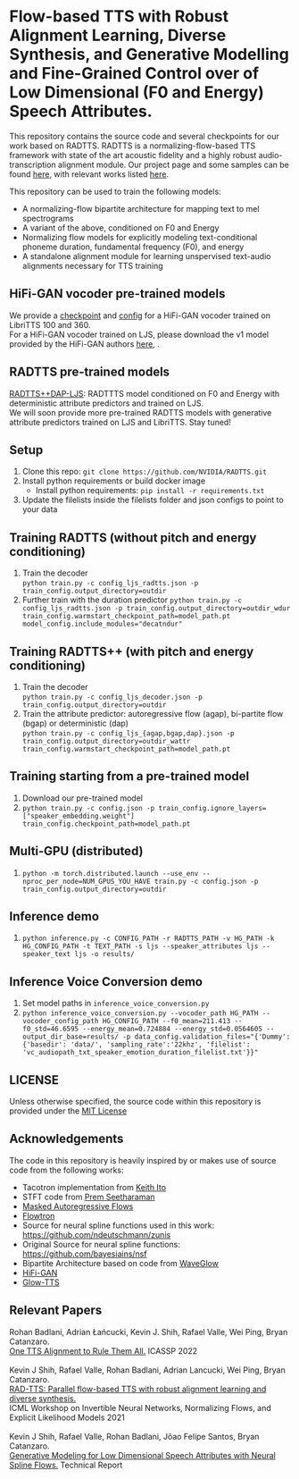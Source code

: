 # Flow-based TTS with Robust Alignment Learning, Diverse Synthesis, and Generative Modelling and Fine-Grained Control over of Low Dimensional (F0 and Energy) Speech Attributes.
This repository contains the source code and several checkpoints for our work based on RADTTS. RADTTS is a normalizing-flow-based TTS framework with state of the art acoustic fidelity and a highly robust audio-transcription alignment module. Our project page and some samples can be found [here](https://nv-adlr.github.io/RADTTS), with relevant works listed [here](#relevant-papers).

This repository can be used to train the following models:

- A normalizing-flow bipartite architecture for mapping text to mel spectrograms
- A variant of the above, conditioned on F0 and Energy
- Normalizing flow models for explicitly modeling text-conditional phoneme duration, fundamental frequency (F0), and energy
- A standalone alignment module for learning unspervised text-audio alignments necessary for TTS training

## HiFi-GAN vocoder pre-trained models
We provide a [checkpoint](https://drive.google.com/file/d/1lD62jl5hF6T5AkGoWKOcgMZuMR4Ir76d/view?usp=sharing) and [config](https://drive.google.com/file/d/1WRtyvkmQxlYShkeTwWmlj7_WiS70R7Jb/view?usp=sharing) for a HiFi-GAN vocoder trained on LibriTTS 100 and 360.<br>
For a HiFi-GAN vocoder trained on LJS, please download the v1 model provided by the HiFi-GAN authors [here](https://github.com/jik876/hifi-gan), .

## RADTTS pre-trained models
[RADTTS++DAP-LJS](https://drive.google.com/file/d/1Rb2VMUwQahGrnpFSlAhCPh7OpDN3xgOr/view?usp=sharing): RADTTTS model conditioned on F0 and Energy with deterministic attribute predictors and trained on LJS. <br>
We will soon provide more pre-trained RADTTS models with generative attribute predictors trained on LJS and LibriTTS. Stay tuned!


## Setup
1. Clone this repo: `git clone https://github.com/NVIDIA/RADTTS.git`
2. Install python requirements or build docker image
    - Install python requirements: `pip install -r requirements.txt`
3. Update the filelists inside the filelists folder and json configs to point to your data

## Training RADTTS (without pitch and energy conditioning)
1. Train the decoder <br> 
	`python train.py -c config_ljs_radtts.json -p train_config.output_directory=outdir`
2. Further train with the duration predictor
	`python train.py -c config_ljs_radtts.json -p train_config.output_directory=outdir_wdur train_config.warmstart_checkpoint_path=model_path.pt model_config.include_modules="decatndur"`


## Training RADTTS++ (with pitch and energy conditioning)
1. Train the decoder<br> 
	`python train.py -c config_ljs_decoder.json -p train_config.output_directory=outdir`
2. Train the attribute predictor: autoregressive flow (agap), bi-partite flow (bgap) or deterministic (dap)<br>
    `python train.py -c config_ljs_{agap,bgap,dap}.json -p train_config.output_directory=outdir_wattr train_config.warmstart_checkpoint_path=model_path.pt`


## Training starting from a pre-trained model
1. Download our pre-trained model
2. `python train.py -c config.json -p train_config.ignore_layers=["speaker_embedding.weight"] train_config.checkpoint_path=model_path.pt`

## Multi-GPU (distributed)
1. `python -m torch.distributed.launch --use_env --nproc_per_node=NUM_GPUS_YOU_HAVE train.py -c config.json -p train_config.output_directory=outdir`

## Inference demo
1. `python inference.py -c CONFIG_PATH -r RADTTS_PATH -v HG_PATH -k HG_CONFIG_PATH -t TEXT_PATH -s ljs --speaker_attributes ljs --speaker_text ljs -o results/`


## Inference Voice Conversion demo 
1. Set model paths in `inference_voice_conversion.py`
2. `python inference_voice_conversion.py --vocoder_path HG_PATH
--vocoder_config_path HG_CONFIG_PATH --f0_mean=211.413
--f0_std=46.6595 --energy_mean=0.724884 --energy_std=0.0564605
--output_dir_base=results/ -p data_config.validation_files="{'Dummy': {'basedir': 'data/', 'sampling_rate':'22khz', 'filelist': 'vc_audiopath_txt_speaker_emotion_duration_filelist.txt'}}"`

## LICENSE
Unless otherwise specified, the source code within this repository is provided under the
[MIT License](LICENSE)

## Acknowledgements
The code in this repository is heavily inspired by or makes use of source code from the following works:

- Tacotron implementation from [Keith Ito](https://github.com/keithito/tacotron/)
- STFT code from [Prem Seetharaman](https://github.com/pseeth/pytorch-stft)
- [Masked Autoregressive Flows](https://arxiv.org/abs/1705.07057)
- [Flowtron](https://arxiv.org/abs/2005.05957)
- Source for neural spline functions used in this work: https://github.com/ndeutschmann/zunis 
- Original Source for neural spline functions: https://github.com/bayesiains/nsf 
- Bipartite Architecture based on code from [WaveGlow](https://github.com/NVIDIA/waveglow) 
- [HiFi-GAN](https://github.com/jik876/hifi-gan) 
- [Glow-TTS](https://github.com/jaywalnut310/glow-tts) 

## Relevant Papers

Rohan Badlani, Adrian Łańcucki, Kevin J. Shih, Rafael Valle, Wei Ping, Bryan Catanzaro. <br/>[One TTS Alignment to Rule Them All.](https://ieeexplore.ieee.org/abstract/document/9747707) ICASSP 2022
<br/><br/>
Kevin J Shih, Rafael Valle, Rohan Badlani, Adrian Lancucki, Wei Ping, Bryan Catanzaro. <br/>[RAD-TTS: Parallel flow-based TTS with robust alignment learning and diverse synthesis.](https://openreview.net/pdf?id=0NQwnnwAORi)<br/> ICML Workshop on Invertible Neural Networks, Normalizing Flows, and Explicit Likelihood Models 2021
<br/><br/>
Kevin J Shih, Rafael Valle, Rohan Badlani, Jõao Felipe Santos, Bryan Catanzaro.<br/>[Generative Modeling for Low Dimensional Speech Attributes with Neural Spline Flows.](https://arxiv.org/pdf/2203.01786) Technical Report

